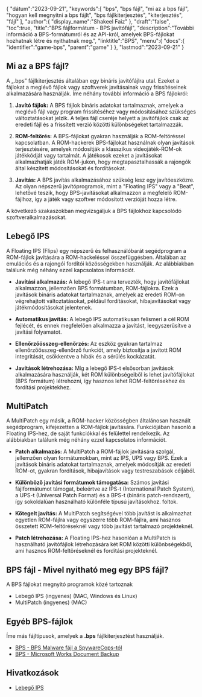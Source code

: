 {
"dátum":"2023-09-21",
   "keywords":[
"bps",
"bps fájl",
"mi az a bps fájl",
"hogyan kell megnyitni a bps fájlt",
"bps fájlkiterjesztés",
"kiterjesztés",
"fájl"
],
   "author":{
"display_name":"Shakeel Faiz"
},
"draft":"false",
"toc":true,
"title":"BPS fájlformátum - BPS javítófájl",
   "description":"További információ a BPS-formátumról és az API-król, amelyek BPS-fájlokat hozhatnak létre és nyithatnak meg.",
   "linktitle":"BPS",
   "menu":{
      "docs":{
         "identifier":"game-bps",
         "parent":"game"
}
},
"lastmod":"2023-09-21"
}

## Mi az a BPS fájl?

A „.bps” fájlkiterjesztés általában egy bináris javítófájlra utal. Ezeket a fájlokat a meglévő fájlok vagy szoftverek javításainak vagy frissítéseinek alkalmazására használják. Íme néhány további információ a BPS fájlokról:

1. **Javító fájlok:** A BPS fájlok bináris adatokat tartalmaznak, amelyek a meglévő fájl vagy program frissítéséhez vagy módosításához szükséges változtatásokat jelzik. A teljes fájl cseréje helyett a javítófájlok csak az eredeti fájl és a frissített verzió közötti különbségeket tartalmazzák.

2. **ROM-feltörés:** A BPS-fájlokat gyakran használják a ROM-feltöréssel kapcsolatban. A ROM-hackerek BPS-fájlokat használnak olyan javítások terjesztésére, amelyek módosítják a klasszikus videojáték-ROM-ok játékkódját vagy tartalmát. A játékosok ezeket a javításokat alkalmazhatják játék ROM-jukon, hogy megtapasztalhassák a rajongók által készített módosításokat és fordításokat.

3. **Javítás:** A BPS javítás alkalmazásához szükség lesz egy javítóeszközre. Az olyan népszerű javítóprogramok, mint a "Floating IPS" vagy a "Beat", lehetővé teszik, hogy BPS-javításokat alkalmazzon a megfelelő ROM-fájlhoz, így a játék vagy szoftver módosított verzióját hozza létre.

A következő szakaszokban megvizsgáljuk a BPS fájlokhoz kapcsolódó szoftveralkalmazásokat.

## Lebegő IPS

A Floating IPS (Flips) egy népszerű és felhasználóbarát segédprogram a ROM-fájlok javítására a ROM-hackeléssel összefüggésben. Általában az emulációs és a rajongói fordítói közösségekben használják. Az alábbiakban találunk még néhány ezzel kapcsolatos információt.

- **Javítási alkalmazás:** A lebegő IPS-t arra tervezték, hogy javítófájlokat alkalmazzon, jellemzően BPS formátumban, ROM-fájlokra. Ezek a javítások bináris adatokat tartalmaznak, amelyek az eredeti ROM-on végrehajtott változtatásokat, például fordításokat, hibajavításokat vagy játékmódosításokat jelentenek.

- **Automatikus javítás:** A lebegő IPS automatikusan felismeri a cél ROM fejlécét, és ennek megfelelően alkalmazza a javítást, leegyszerűsítve a javítási folyamatot.

- **Ellenőrzőösszeg-ellenőrzés:** Az eszköz gyakran tartalmaz ellenőrzőösszeg-ellenőrző funkciót, amely biztosítja a javított ROM integritását, csökkentve a hibák és a sérülés kockázatát.

- **Javítások létrehozása:** Míg a lebegő IPS-t elsősorban javítások alkalmazására használják, két ROM különbségeiből is lehet javítófájlokat (BPS formátum) létrehozni, így hasznos lehet ROM-feltörésekhez és fordítási projektekhez.

## MultiPatch

A MultiPatch egy másik, a ROM-hacker közösségben általánosan használt segédprogram, kifejezetten a ROM-fájlok javítására. Funkciójában hasonló a Floating IPS-hez, de saját funkciókkal és felülettel rendelkezik. Az alábbiakban találunk még néhány ezzel kapcsolatos információt.

- **Patch alkalmazás:** A MultiPatch a ROM-fájlok javítására szolgál, jellemzően olyan formátumokban, mint az IPS, UPS vagy BPS. Ezek a javítások bináris adatokat tartalmaznak, amelyek módosítják az eredeti ROM-ot, gyakran fordítások, hibajavítások vagy testreszabások céljából.

- **Különböző javítási formátumok támogatása:** Számos javítási fájlformátumot támogat, beleértve az IPS-t (International Patch System), a UPS-t (Universal Patch Format) és a BPS-t (bináris patch-rendszert), így sokoldalúan használható különféle típusú javításokhoz. foltok.

- **Kötegelt javítás:** A MultiPatch segítségével több javítást is alkalmazhat egyetlen ROM-fájlra vagy egyszerre több ROM-fájlra, ami hasznos összetett ROM-feltöréseknél vagy több javítást tartalmazó projekteknél.

- **Patch létrehozása:** A Floating IPS-hez hasonlóan a MultiPatch is használható javítófájlok létrehozására két ROM közötti különbségekből, ami hasznos ROM-feltöréseknél és fordítási projekteknél.

## BPS fájl - Mivel nyitható meg egy BPS fájl?

A BPS fájlokat megnyitó programok közé tartoznak

- Lebegő IPS (ingyenes) (MAC, Windows és Linux)
- MultiPatch (ingyenes) (MAC)

## Egyéb BPS-fájlok

Íme más fájltípusok, amelyek a **.bps** fájlkiterjesztést használják.

- [BPS - BPS Malware fájl a SpywareCops-tól](/hu/misc/bps-malware/)
- [BPS - Microsoft Works Document Backup](/hu/misc/bps-works/)

## Hivatkozások
* [Lebegő IPS](https://www.gamebrew.org/wiki/Floating_IPS)

